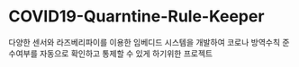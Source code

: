 # COVID19-Quarntine-Rule-Keeper

다양한 센서와 라즈베리파이를 이용한 임베디드 시스템을 개발하여 코로나 방역수칙 준수여부를 자동으로 확인하고 통제할 수 있게 하기위한 프로젝트
